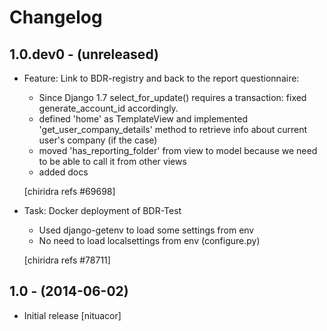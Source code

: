 Changelog
=========


1.0.dev0 - (unreleased)
-----------------------
* Feature: Link to BDR-registry and back to the report questionnaire:
    - Since Django 1.7 select_for_update() requires a transaction:
      fixed generate_account_id accordingly.
    - defined 'home' as TemplateView and implemented 'get_user_company_details'
      method to retrieve info about current user's company (if the case)
    - moved 'has_reporting_folder' from view to model because we need to
      be able to call it from other views
    - added docs

    [chiridra refs #69698]

* Task: Docker deployment of BDR-Test
    - Used django-getenv to load some settings from env
    - No need to load localsettings from env (configure.py)

    [chiridra refs #78711]

1.0 - (2014-06-02)
------------------
* Initial release
  [nituacor]
